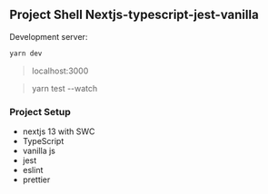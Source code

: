 ## Project Shell Nextjs-typescript-jest-vanilla

Development server:

```bash
yarn dev
```

> localhost:3000

> yarn test --watch

### Project Setup

- nextjs 13 with SWC
- TypeScript
- vanilla js
- jest
- eslint
- prettier
